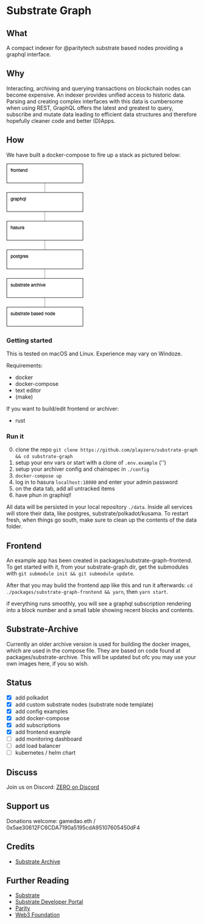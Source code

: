 # Substrate Graph

## What
A compact indexer for @paritytech substrate based nodes providing a graphql interface.

## Why
Interacting, archiving and querying transactions on blockchain nodes can become expensive.
An indexer provides unified access to historic data. Parsing and creating complex interfaces with this data is cumbersome when using REST, GraphQL offers the latest and greatest to query, subscribe and mutate data leading to efficient data structures and therefore hopefully cleaner code and better (D)Apps.

## How
We have built a docker-compose to fire up a stack as pictured below:

![Schema](/doc/stack-basic.png)

### Getting started

This is tested on macOS and Linux. Experience may vary on Windoze.

Requirements:
- docker
- docker-compose
- text editor
- (make)

If you want to build/edit frontend or archiver:
- rust

### Run it

0. clone the repo `git clone https://github.com/playzero/substrate-graph && cd substrate-graph`
1. setup your env vars or start with a clone of `.env.example` ('')
2. setup your archiver config and chainspec in `./config`
3. `docker-compose up`
4. log in to hasura `localhost:18080` and enter your admin password
5. on the data tab, add all untracked items
6. have phun in graphiql!

All data will be persisted in your local repository `./data`. Inside all services will store their data, like postgres, substrate/polkadot/kusama. To restart fresh, when things go south, make sure to clean up the contents of the data folder.

## Frontend

An example app has been created in packages/substrate-graph-frontend.
To get started with it, from your substrate-graph dir, get the submodules with
`git submodule init && git submodule update`.

After that you may build the frontend app like this and run it afterwards:
`cd ./packages/substrate-graph-frontend && yarn`, then `yarn start`.

if everything runs smoothly, you will see a graphql subscription rendering into a block number and a small table showing recent blocks and contents.

## Substrate-Archive

Currently an older archive version is used for building the docker images, which are used in the compose file. They are based on code found at packages/substrate-archive. This will be updated but ofc you may use your own images here, if you so wish.

## Status

- [X] add polkadot
- [X] add custom substrate nodes (substrate node template)
- [X] add config examples
- [X] add docker-compose
- [X] add subscriptions
- [X] add frontend example
- [ ] add monitoring dashboard
- [ ] add load balancer
- [ ] kubernetes / helm chart

## Discuss

Join us on Discord: [ZERO on Discord](https://discord.gg/gtya5Dv)


## Support us

Donations welcome: gamedao.eth / 0x5ae30612FC6CDA7190a5195cdA95107605450dF4

## Credits

- [Substrate Archive](https://github.com/paritytech/substrate-archive)

## Further Reading

- [Substrate](https://github.com/paritytech/substrate)
- [Substrate Developer Portal](https://substrate.dev/)
- [Parity](https://www.parity.io/)
- [Web3 Foundation](https://web3.foundation/)